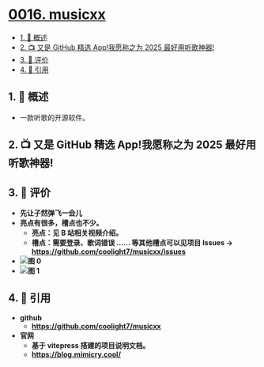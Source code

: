 # [0016. musicxx](https://github.com/Tdahuyou/TNotes.git-notes/tree/main/notes/0016.%20musicxx)

<!-- region:toc -->

- [1. 📝 概述](#1--概述)
- [2. 📺 又是 GitHub 精选 App!我愿称之为 2025 最好用听歌神器!](#2--又是-github-精选-app我愿称之为-2025-最好用听歌神器)
- [3. 🫧 评价](#3--评价)
- [4. 🔗 引用](#4--引用)

<!-- endregion:toc -->

## 1. 📝 概述

- 一款听歌的开源软件。

## 2. 📺 又是 GitHub 精选 App!我愿称之为 2025 最好用听歌神器!

<B id="BV1FuKtzkES4" />

## 3. 🫧 评价

- 先让子然弹飞一会儿
- 亮点有很多，槽点也不少。
  - 亮点：见 B 站相关视频介绍。
  - 槽点：需要登录、歌词错误 …… 等其他槽点可以见项目 Issues -> https://github.com/coolight7/musicxx/issues
- ![图 0](https://cdn.jsdelivr.net/gh/Tdahuyou/imgs@main/2025-07-01-07-52-54.png)
- ![图 1](https://cdn.jsdelivr.net/gh/Tdahuyou/imgs@main/2025-07-01-07-53-04.png)

## 4. 🔗 引用

- github
  - https://github.com/coolight7/musicxx
- 官网
  - 基于 vitepress 搭建的项目说明文档。
  - https://blog.mimicry.cool/
